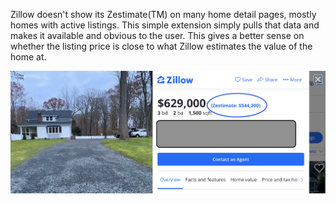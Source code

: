 Zillow doesn't show its Zestimate(TM) on many home detail pages, mostly homes with active listings. This simple extension simply pulls that data and makes it available and obvious to the user. This gives a better sense on whether the listing price is close to what Zillow estimates the value of the home at.

![Zillow Page showing zestimate](showzest.jpg?raw=true "showzest")